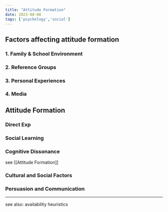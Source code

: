 ```yaml
---
title: "Attitude Formation"
date: 2023-08-08
tags: ['psychology','social']
---
```

## Factors affecting attitude formation
### 1. Family & School Environment
### 2. Reference Groups
### 3. Personal Experiences
### 4. Media 

## Attitude Formation
### Direct Exp
### Social Learning
### Cognitive Dissonance
  see [[Attitude Formation]]
### Cultural and Social Factors
### Persuasion and Communication

---
see also: 
availability heuristics
